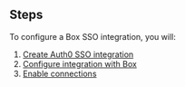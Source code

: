 ## Steps

To configure a Box SSO integration, you will:

1. [Create Auth0 SSO integration](#create-auth0-sso-integration)
2. [Configure integration with Box](#configure-integration-with-box)
3. [Enable connections](#enable-connections)
